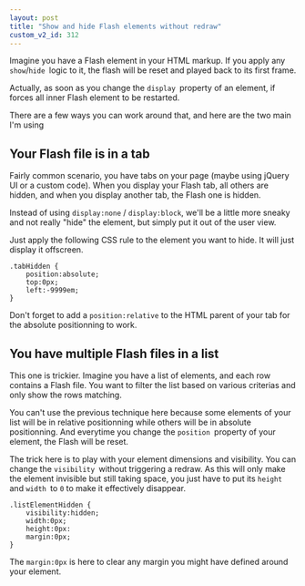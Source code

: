 ```yaml
---
layout: post
title: "Show and hide Flash elements without redraw"
custom_v2_id: 312
---
```


Imagine you have a Flash element in your HTML markup. If you apply any
`show`/`hide `logic to it, the flash will be reset and played back to its
first frame.

Actually, as soon as you change the `display `property of an element, if
forces all inner Flash element to be restarted.

There are a few ways you can work around that, and here are the two main I'm
using

## Your Flash file is in a tab

Fairly common scenario, you have tabs on your page (maybe using jQuery UI or a
custom code). When you display your Flash tab, all others are hidden, and when
you display another tab, the Flash one is hidden.

Instead of using `display:none` / `display:block`, we'll be a little more
sneaky and not really "hide" the element, but simply put it out of the user
view.

Just apply the following CSS rule to the element you want to hide. It will
just display it offscreen.

    
    .tabHidden {  
    	position:absolute;  
    	top:0px;  
    	left:-9999em;  
    }

Don't forget to add a `position:relative` to the HTML parent of your tab for
the absolute positionning to work.

## You have multiple Flash files in a list

This one is trickier. Imagine you have a list of elements, and each row
contains a Flash file. You want to filter the list based on various criterias
and only show the rows matching.

You can't use the previous technique here because some elements of your list
will be in relative positionning while others will be in absolute
positionning. And everytime you change the `position `property of your
element, the Flash will be reset.

The trick here is to play with your element dimensions and visibility. You can
change the `visibility `without triggering a redraw. As this will only make
the element invisible but still taking space, you just have to put its `height
`and `width `to `0` to make it effectively disappear.

    
    .listElementHidden {  
    	visibility:hidden;  
    	width:0px;  
    	height:0px:  
    	margin:0px;  
    }

The `margin:0px` is here to clear any margin you might have defined around
your element.


